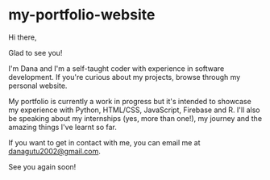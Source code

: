 # my-portfolio-website

Hi there, 

Glad to see you!

I'm Dana and I'm a self-taught coder with experience in software development. If you're curious about my projects, browse through my personal website. 

My portfolio is currently a work in progress but it's intended to showcase my experience with Python, HTML/CSS, JavaScript, Firebase and R. I'll also be speaking about my internships (yes, more than one!), my journey and the amazing things I've learnt so far.

If you want to get in contact with me, you can email me at danagutu2002@gmail.com.

See you again soon! 
